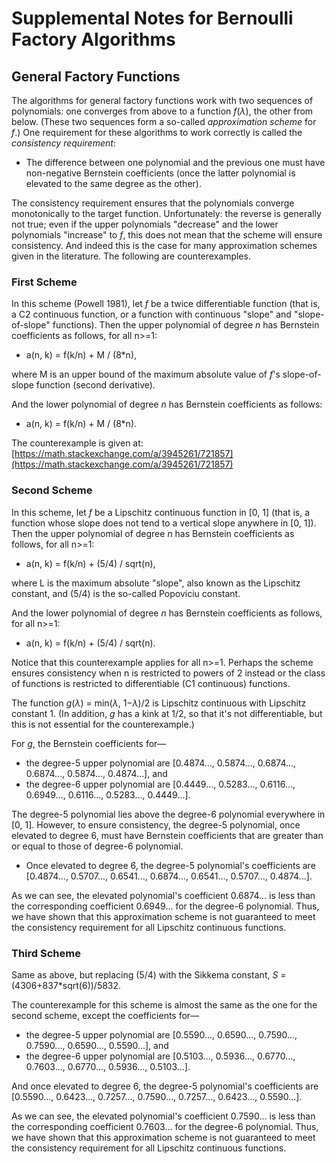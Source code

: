 # Supplemental Notes for Bernoulli Factory Algorithms

<a id=General_Factory_Functions></a>
## General Factory Functions

The algorithms for general factory functions work with two sequences of polynomials: one converges from above to a function _f_(_&lambda;_), the other from below.  (These two sequences form a so-called _approximation scheme_ for _f_.) One requirement for these algorithms to work correctly is called the _consistency requirement_:

- The difference between one polynomial and the previous one must have non-negative Bernstein coefficients (once the latter polynomial is elevated to the same degree as the other).

The consistency requirement ensures that the polynomials converge monotonically to the target function.  Unfortunately: the reverse is generally not true; even if the upper polynomials "decrease" and the lower polynomials "increase" to _f_, this does not mean that the scheme will ensure consistency.  And indeed this is the case for many approximation schemes given in the literature.  The following are counterexamples.

<a id=First_Scheme></a>
### First Scheme

In this scheme (Powell 1981), let _f_ be a twice differentiable function (that is, a C2 continuous function, or a function with continuous "slope" and "slope-of-slope" functions).  Then the upper polynomial of degree _n_ has Bernstein coefficients as follows, for all n>=1:

- a(n, k) = f(k/n) + M / (8*n),

where M is an upper bound of the maximum absolute value of _f_'s slope-of-slope function (second derivative).

And the lower polynomial of degree _n_ has Bernstein coefficients as follows:

- a(n, k) = f(k/n) + M / (8*n).

The counterexample is given at: [https://math.stackexchange.com/a/3945261/721857](https://math.stackexchange.com/a/3945261/721857)

<a id=Second_Scheme></a>
### Second Scheme

In this scheme, let _f_ be a Lipschitz continuous function in [0, 1] (that is, a function whose slope does not tend to a vertical slope anywhere in [0, 1]).  Then the upper polynomial of degree _n_ has Bernstein coefficients as follows, for all n>=1:

- a(n, k) = f(k/n) + (5/4) / sqrt(n),

where L is the maximum absolute "slope", also known as the Lipschitz constant, and (5/4) is the so-called Popoviciu constant.

And the lower polynomial of degree _n_ has Bernstein coefficients as follows, for all n>=1:

- a(n, k) = f(k/n) + (5/4) / sqrt(n).

Notice that this counterexample applies for all n>=1.  Perhaps the scheme ensures consistency when n is restricted to powers of 2 instead or the class of functions is restricted to differentiable (C1 continuous) functions.

The function _g_(_&lambda;_) = min(_&lambda;_, 1&minus;_&lambda;_)/2 is Lipschitz continuous with Lipschitz constant 1.  (In addition, _g_ has a kink at 1/2, so that it's not differentiable, but this is not essential for the counterexample.)

For _g_, the Bernstein coefficients for&mdash;

- the degree-5 upper polynomial are [0.4874..., 0.5874..., 0.6874..., 0.6874..., 0.5874..., 0.4874...], and
- the degree-6 upper polynomial are [0.4449..., 0.5283..., 0.6116..., 0.6949..., 0.6116..., 0.5283..., 0.4449...].

The degree-5 polynomial lies above the degree-6 polynomial everywhere in [0, 1].  However, to ensure consistency, the degree-5 polynomial, once elevated to degree 6, must have Bernstein coefficients that are greater than or equal to those of degree-6 polynomial.

- Once elevated to degree 6, the degree-5 polynomial's coefficients are [0.4874..., 0.5707..., 0.6541..., 0.6874..., 0.6541..., 0.5707..., 0.4874...].

As we can see, the elevated polynomial's coefficient 0.6874... is less than the corresponding coefficient 0.6949... for the degree-6 polynomial.  Thus, we have shown that this approximation scheme is not guaranteed to meet the consistency requirement for all Lipschitz continuous functions.

<a id=Third_Scheme></a>
### Third Scheme

Same as above, but replacing (5/4) with the Sikkema constant, _S_ = (4306+837*sqrt(6))/5832.

The counterexample for this scheme is almost the same as the one for the second scheme, except the coefficients for&mdash;

- the degree-5 upper polynomial are [0.5590..., 0.6590..., 0.7590..., 0.7590..., 0.6590..., 0.5590...], and
- the degree-6 upper polynomial are [0.5103..., 0.5936..., 0.6770..., 0.7603..., 0.6770..., 0.5936..., 0.5103...].

And once elevated to degree 6, the degree-5 polynomial's coefficients are [0.5590..., 0.6423..., 0.7257..., 0.7590..., 0.7257..., 0.6423..., 0.5590...].

As we can see, the elevated polynomial's coefficient 0.7590... is less than the corresponding coefficient 0.7603... for the degree-6 polynomial.  Thus, we have shown that this approximation scheme is not guaranteed to meet the consistency requirement for all Lipschitz continuous functions.
